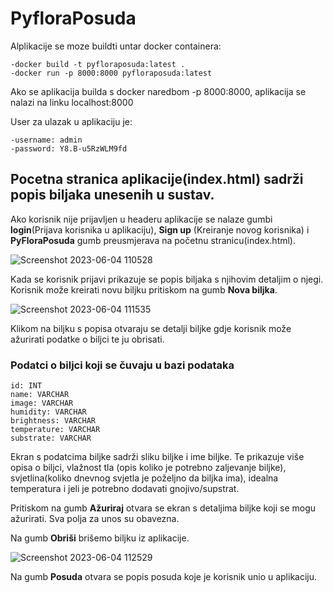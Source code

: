 # PyfloraPosuda

Alplikacije se moze buildti untar docker containera:

    -docker build -t pyfloraposuda:latest .
    -docker run -p 8000:8000 pyfloraposuda:latest

Ako se aplikacija builda s docker naredbom -p 8000:8000, aplikacija se nalazi na linku localhost:8000

User za ulazak u aplikaciju je:

    -username: admin
    -password: Y8.B-u5RzWLM9fd

## Pocetna stranica aplikacije(index.html) sadrži popis biljaka unesenih u sustav.

Ako korisnik nije prijavljen u headeru aplikacije se nalaze gumbi  **login**(Prijava korisnika u aplikaciju), **Sign up** (Kreiranje novog korisnika) i **PyFloraPosuda** gumb preusmjerava na početnu stranicu(index.html).




![Screenshot 2023-06-04 110528](https://github.com/RenatoSeva/pyfloraposuda/assets/78822975/a6b593a4-2c7a-4c60-b2cc-254808de0eb6)

Kada se korisnik prijavi prikazuje se popis biljaka s njihovim detaljim o njegi. Korisnik može kreirati novu biljku pritiskom na gumb **Nova biljka**.

![Screenshot 2023-06-04 111535](https://github.com/RenatoSeva/pyfloraposuda/assets/78822975/2cc8770a-d8e8-4fea-bbe1-251c9c1f00d4)

Klikom na biljku s popisa otvaraju se detalji biljke gdje korisnik može ažurirati podatke o biljci te ju obrisati.

### Podatci o biljci koji se čuvaju u bazi podataka

    id: INT
    name: VARCHAR
    image: VARCHAR
    humidity: VARCHAR
    brightness: VARCHAR
    temperature: VARCHAR
    substrate: VARCHAR

Ekran s podatcima biljke sadrži sliku biljke i ime biljke. Te prikazuje više opisa o biljci, vlažnost tla (opis koliko je potrebno zaljevanje biljke), svjetlina(koliko dnevnog svjetla je poželjno da biljka ima), idealna temperatura i jeli je potrebno dodavati gnojivo/supstrat.

Pritiskom na gumb **Ažuriraj** otvara se ekran s detaljima biljke koji se mogu ažurirati. Sva polja za unos su obavezna.

Na gumb **Obriši** brišemo biljku iz aplikacije.

![Screenshot 2023-06-04 112529](https://github.com/RenatoSeva/pyfloraposuda/assets/78822975/4e60a7d7-32ae-4ae9-99ee-ae087cf1e2d3)

Na gumb **Posuda** otvara se popis posuda koje je korisnik unio u aplikaciju.